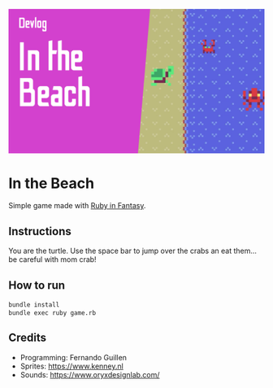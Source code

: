 [![Watch the video](thumbnail.png)](https://youtu.be/y79o8rkywTw)

# In the Beach

Simple game made with [Ruby in Fantasy](https://github.com/fguillen/fantasy).

## Instructions

You are the turtle. Use the space bar to jump over the crabs an eat them... be careful with mom crab!

## How to run

    bundle install
    bundle exec ruby game.rb

## Credits

- Programming: Fernando Guillen
- Sprites: https://www.kenney.nl
- Sounds: https://www.oryxdesignlab.com/

